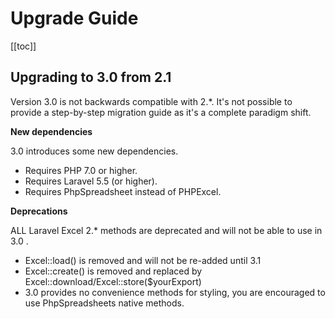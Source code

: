 # Upgrade Guide

[[toc]]

## Upgrading to 3.0 from 2.1

Version 3.0 is not backwards compatible with 2.*. It's not possible to provide a step-by-step migration guide as it's a complete paradigm shift.

__New dependencies__

3.0 introduces some new dependencies.

* Requires PHP 7.0 or higher.
* Requires Laravel 5.5 (or higher).
* Requires PhpSpreadsheet instead of PHPExcel.

__Deprecations__

ALL Laravel Excel 2.* methods are deprecated and will not be able to use in 3.0 . 

- Excel::load() is removed and will not be re-added until 3.1
- Excel::create() is removed and replaced by Excel::download/Excel::store($yourExport)
- 3.0 provides no convenience methods for styling, you are encouraged to use PhpSpreadsheets native methods.
